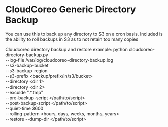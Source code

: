 # CloudCoreo Generic Directory Backup
You can use this to back up any directory to S3 on a cron basis. Included is the ability to roll backups in S3 as to not retain too many copies

Cloudcoreo directory backup and restore
  example:
      python cloudcoreo-directory-backup.py \
             --log-file /var/log/cloudcoreo-directory-backup.log \
             --s3-backup-bucket <bucket name> \
             --s3-backup-region <region> \
             --s3-prefix <backup/prefix/in/s3/bucket> \
             --directory <dir 1> \
             --directory <dir 2> \
             --exculde ".*\.tmp" \
             --pre-backup-script </path/to/script> \
             --post-backup-script </path/to/script> \
             --quiet-time 3600 \
             --rolling-pattern <hours, days, weeks, months, years> \
             --restore
             --dump-dir </path/to/script>
